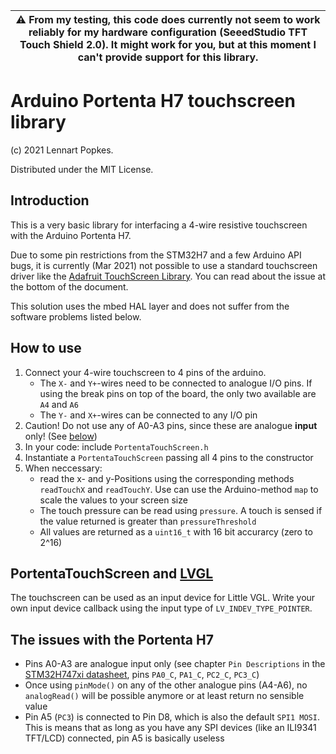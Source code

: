 | :warning: **From my testing, this code does currently not seem to work reliably for my hardware configuration (SeeedStudio TFT Touch Shield 2.0). It might work for you, but at this moment I can't provide support for this library.** |
|---|

# Arduino Portenta H7 touchscreen library
(c) 2021 Lennart Popkes.

Distributed under the MIT License.

## Introduction
This is a very basic library for interfacing a 4-wire resistive touchscreen with the Arduino Portenta H7.

Due to some pin restrictions from the STM32H7 and a few Arduino API bugs, it is currently (Mar 2021) not possible to use a standard touchscreen driver like the [Adafruit TouchScreen Library](https://github.com/adafruit/Adafruit_TouchScreen). You can read about the issue at the bottom of the document.

This solution uses the mbed HAL layer and does not suffer from the software problems listed below.

## How to use
1. Connect your 4-wire touchscreen to 4 pins of the arduino. 
    - The ```X-``` and ```Y+```-wires need to be connected to analogue I/O pins. If using the break pins on top of the board, the only two available are ```A4``` and ```A6```
    - The ```Y-``` and ```X+```-wires can be connected to any I/O pin
2. Caution! Do not use any of A0-A3 pins, since these are analogue <b>input</b> only! (See [below](#the-issues-with-the-portenta-h7))
3. In your code: include ```PortentaTouchScreen.h```
4. Instantiate a ```PortentaTouchScreen``` passing all 4 pins to the constructor
5. When neccessary: 
    - read the x- and y-Positions using the corresponding methods ```readTouchX``` and ```readTouchY```. Use can use the Arduino-method ```map``` to scale the values to your screen size
    - The touch pressure can be read using ```pressure```. A touch is sensed if the value returned is greater than ```pressureThreshold```
    - All values are returned as a ```uint16_t``` with 16 bit accurarcy (zero to 2^16)

## PortentaTouchScreen and [LVGL](https://lvgl.io)
The touchscreen can be used as an input device for Little VGL. Write your own input device callback using the input type of ```LV_INDEV_TYPE_POINTER```. 

## The issues with the Portenta H7
- Pins A0-A3 are analogue input only (see chapter ```Pin Descriptions``` in the [STM32H747xi datasheet](https://www.st.com/resource/en/datasheet/stm32h747xi.pdf), pins ```PA0_C```, ```PA1_C```, ```PC2_C```, ```PC3_C```)
- Once using ```pinMode()``` on any of the other analogue pins (A4-A6), no ```analogRead()``` will be possible anymore or at least return no sensible value
- Pin A5 (```PC3```) is connected to Pin D8, which is also the default ```SPI1 MOSI```. This is means that as long as you have any SPI devices (like an ILI9341 TFT/LCD) connected, pin A5 is basically useless
